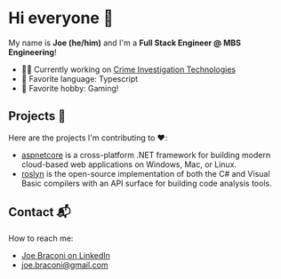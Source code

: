 # Hi everyone 👋

My name is **Joe (he/him)** and I'm a **Full Stack Engineer @ MBS Engineering**!

- 🕵️‍♂️ Currently working on [Crime Investigation Technologies](https://www.mbsengineering.it/language/en/home/)
- 💙 Favorite language: Typescript
- 👾 Favorite hobby: Gaming!

## Projects 🐧

Here are the projects I'm contributing to ❤️:
* [aspnetcore](https://github.com/dotnet/aspnetcore) is a cross-platform .NET framework for building modern cloud-based web applications on Windows, Mac, or Linux.
* [roslyn](https://github.com/dotnet/roslyn) is the open-source implementation of both the C# and Visual Basic compilers with an API surface for building code analysis tools.

## Contact 📬

How to reach me: 
* [Joe Braconi on LinkedIn](https://www.linkedin.com/in/joebraconi/)
* [joe.braconi@gmail.com](mailto:joe.braconi@gmail.com)
